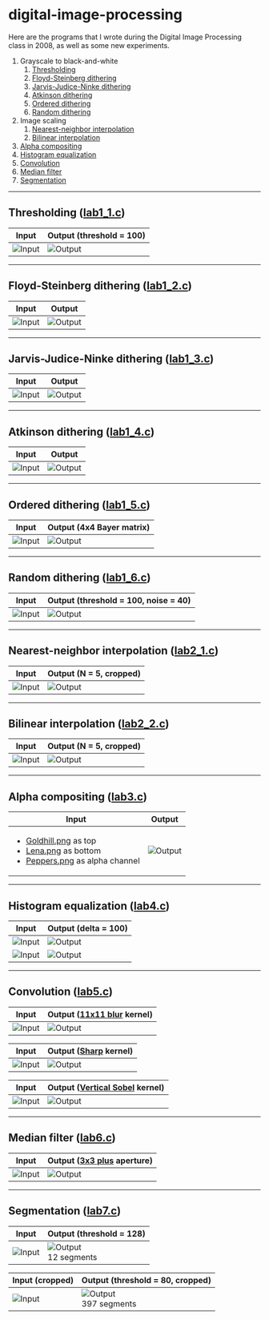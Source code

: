 # digital-image-processing

Here are the programs that I wrote during the Digital Image Processing class in 2008, as well as some new experiments.

1. Grayscale to black-and-white
    1. [Thresholding](#thresholding-lab1_1c)
    2. [Floyd-Steinberg dithering](#floyd-steinberg-dithering-lab1_2c)
    3. [Jarvis-Judice-Ninke dithering](#jarvis-judice-ninke-dithering-lab1_3c)
    4. [Atkinson dithering](#atkinson-dithering-lab1_4c)
    5. [Ordered dithering](#ordered-dithering-lab1_5c)
    6. [Random dithering](#random-dithering-lab1_6c)
2. Image scaling
    1. [Nearest-neighbor interpolation](#nearest-neighbor-interpolation-lab2_1c)
    2. [Bilinear interpolation](#bilinear-interpolation-lab2_2c)
3. [Alpha compositing](#alpha-compositing-lab3c)
4. [Histogram equalization](#histogram-equalization-lab4c)
5. [Convolution](#convolution-lab5c)
6. [Median filter](#median-filter-lab6c)
7. [Segmentation](#segmentation-lab7c)

---
## Thresholding ([lab1_1.c](lab1_1/lab1_1.c))
| Input | Output (threshold = 100) |
| ----- | ------ |
| ![Input](images/Lena.png) | ![Output](lab1_1/Lena_out_100.png) |

---
## Floyd-Steinberg dithering ([lab1_2.c](lab1_2/lab1_2.c))
| Input | Output |
| ----- | ------ |
| ![Input](images/Lena.png) | ![Output](lab1_2/Lena_out.png) |

---
## Jarvis-Judice-Ninke dithering ([lab1_3.c](lab1_3/lab1_3.c))
| Input | Output |
| ----- | ------ |
| ![Input](images/Lena.png) | ![Output](lab1_3/Lena_out.png) |

---
## Atkinson dithering ([lab1_4.c](lab1_4/lab1_4.c))
| Input | Output |
| ----- | ------ |
| ![Input](images/Lena.png) | ![Output](lab1_4/Lena_out.png) |

---
## Ordered dithering ([lab1_5.c](lab1_5/lab1_5.c))
| Input | Output (4x4 Bayer matrix) |
| ----- | ------ |
| ![Input](images/Lena.png) | ![Output](lab1_5/Lena_out_4.png) |

---
## Random dithering ([lab1_6.c](lab1_6/lab1_6.c))
| Input | Output (threshold = 100, noise = 40) |
| ----- | ------ |
| ![Input](images/Lena.png) | ![Output](lab1_6/Lena_out_100_40.png) |

---
## Nearest-neighbor interpolation ([lab2_1.c](lab2_1/lab2_1.c))
| Input | Output (N = 5, cropped) |
| ----- | ------ |
| ![Input](images/Lena.png) | ![Output](lab2_1/Lena_out_5x_crop.png) |

---
## Bilinear interpolation ([lab2_2.c](lab2_2/lab2_2.c))
| Input | Output (N = 5, cropped) |
| ----- | ------ |
| ![Input](images/Lena.png) | ![Output](lab2_2/Lena_out_5x_crop.png) |

---
## Alpha compositing ([lab3.c](lab3/lab3.c))
| Input | Output |
| ----- | ------ |
| <ul><li>[Goldhill.png](images/Goldhill.png) as top</li><li>[Lena.png](images/Lena.png) as bottom</li><li>[Peppers.png](images/Peppers.png) as alpha channel</li></ul> | ![Output](lab3/Goldhill_Lena_Peppers_out.png) |

---
## Histogram equalization ([lab4.c](lab4/lab4.c))
| Input | Output (delta = 100) |
| ----- | ------ |
| ![Input](images/Goldhill.png) | ![Output](lab4/Goldhill_out_100.png) |
| ![Input](lab4/Goldhill_in_hist.png) | ![Output](lab4/Goldhill_out_100_hist.png) |

---
## Convolution ([lab5.c](lab5/lab5.c))
| Input | Output ([11x11 blur](kernels/Blur_11.txt) kernel) |
| ----- | ------ |
| ![Input](images/Lena.png) | ![Output](lab5/Lena_out_Blur_11.png) |

| Input | Output ([Sharp](kernels/Sharp.txt) kernel) |
| ----- | ------ |
| ![Input](images/Goldhill.png) | ![Output](lab5/Goldhill_out_Sharp.png) |

| Input | Output ([Vertical Sobel](kernels/Sobel_v.txt) kernel) |
| ----- | ------ |
| ![Input](images/Peppers.png) | ![Output](lab5/Peppers_out_Sobel_v.png) |

---
## Median filter ([lab6.c](lab6/lab6.c))
| Input | Output ([3x3 plus](apertures/Plus_3.txt) aperture) |
| ----- | ------ |
| ![Input](images/Goldhill_sap.png) | ![Output](lab6/Goldhill_sap_out_Plus_3.png) |

---
## Segmentation ([lab7.c](lab7/lab7.c))
| Input | Output (threshold = 128) |
| ----- | ------ |
| ![Input](images/Numbers.png) | ![Output](lab7/Numbers_out_128.png)<br>12 segments |

| Input (cropped) | Output (threshold = 80, cropped) |
| ----- | ------ |
| ![Input](lab7/Stars_in_crop.png) | ![Output](lab7/Stars_out_80_crop.png)<br>397 segments |

